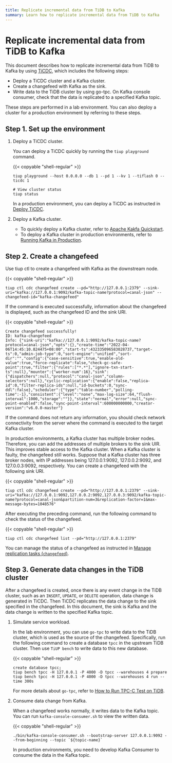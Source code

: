 ```yaml
---
title: Replicate incremental data from TiDB to Kafka
summary: Learn how to replicate incremental data from TiDB to Kafka
---
```


# Replicate incremental data from TiDB to Kafka

This document describes how to replicate incremental data from TiDB to Kafka by using [TiCDC](/ticdc/ticdc-overview.md), which includes the following steps:

- Deploy a TiCDC cluster and a Kafka cluster.
- Create a changefeed with Kafka as the sink.
- Write data to the TiDB cluster by using go-tpc. On Kafka console consumer, check that the data is replicated to a specified Kafka topic.

These steps are performed in a lab environment. You can also deploy a cluster for a production environment by referring to these steps.

## Step 1. Set up the environment

1. Deploy a TiCDC cluster.

    You can deploy a TiCDC quickly by running the `tiup playground` command.

    {{< copyable "shell-regular" >}}

    ```shell
    tiup playground --host 0.0.0.0 --db 1 --pd 1 --kv 1 --tiflash 0 --ticdc 1

    # View cluster status
    tiup status
    ```

    In a production environment, you can deploy a TiCDC as instructed in [Deploy TiCDC](/ticdc/deploy-ticdc.md).

2. Deploy a Kafka cluster.

    - To quickly deploy a Kafka cluster, refer to [Apache Kakfa Quickstart](https://kafka.apache.org/quickstart).
    - To deploy a Kafka cluster in production environments, refer to [Running Kafka in Production](https://docs.confluent.io/platform/current/kafka/deployment.html).

## Step 2. Create a changefeed

Use tiup ctl to create a changefeed with Kafka as the downstream node.

{{< copyable "shell-regular" >}}

```shell
tiup ctl cdc changefeed create --pd="http://127.0.0.1:2379" --sink-uri="kafka://127.0.0.1:9092/kafka-topic-name?protocol=canal-json" --changefeed-id="kafka-changefeed"
```

If the command is executed successfully, information about the changefeed is displayed, such as the changefeed ID and the sink URI.

{{< copyable "shell-regular" >}}

```shell
Create changefeed successfully!
ID: kafka-changefeed
Info: {"sink-uri":"kafka://127.0.0.1:9092/kafka-topic-name?protocol=canal-json","opts":{},"create-time":"2022-04-06T14:45:10.824475+08:00","start-ts":432335096583028737,"target-ts":0,"admin-job-type":0,"sort-engine":"unified","sort-dir":"","config":{"case-sensitive":true,"enable-old-value":true,"force-replicate":false,"check-gc-safe-point":true,"filter":{"rules":["*.*"],"ignore-txn-start-ts":null},"mounter":{"worker-num":16},"sink":{"dispatchers":null,"protocol":"canal-json","column-selectors":null},"cyclic-replication":{"enable":false,"replica-id":0,"filter-replica-ids":null,"id-buckets":0,"sync-ddl":false},"scheduler":{"type":"table-number","polling-time":-1},"consistent":{"level":"none","max-log-size":64,"flush-interval":1000,"storage":""}},"state":"normal","error":null,"sync-point-enabled":false,"sync-point-interval":600000000000,"creator-version":"v6.0.0-master"}
 ```

If the command does not return any information, you should check network connectivity from the server where the command is executed to the target Kafka cluster.

In production environments, a Kafka cluster has multiple broker nodes. Therefore, you can add the addresses of multiple brokers to the sink UIR. This improves stable access to the Kafka cluster. When a Kafka cluster is faulty, the changefeed still works. Suppose that a Kafka cluster has three broker nodes, with IP addresses being 127.0.0.1:9092, 127.0.0.2:9092, and 127.0.0.3:9092, respectively. You can create a changefeed with the following sink URI.

{{< copyable "shell-regular" >}}

```shell
tiup ctl cdc changefeed create --pd="http://127.0.0.1:2379" --sink-uri="kafka://127.0.0.1:9092,127.0.0.2:9092,127.0.0.3:9092/kafka-topic-name?protocol=canal-json&partition-num=3&replication-factor=1&max-message-bytes=1048576"
```

After executing the preceding command, run the following command to check the status of the changefeed.

{{< copyable "shell-regular" >}}

```shell
tiup ctl cdc changefeed list --pd="http://127.0.0.1:2379"
```

You can manage the status of a changefeed as instructed in [Manage replication tasks (`changefeed`)](/ticdc/manage-ticdc.md#manage-replication-tasks-changefeed).

## Step 3. Generate data changes in the TiDB cluster

After a changefeed is created, once there is any event change in the TiDB cluster, such as an `INSERT`, `UPDATE`, or `DELETE` operation, data change is generated in TiCDC. Then TiCDC replicates the data change to the sink specified in the changefeed. In this document, the sink is Kafka and the data change is written to the specified Kafka topic.

1. Simulate service workload.

    In the lab environment, you can use `go-tpc` to write data to the TiDB cluster, which is used as the source of the changefeed. Specifically, run the following command to create a database `tpcc` in the upstream TiDB cluster. Then use `TiUP bench` to write data to this new database.

    {{< copyable "shell-regular" >}}

    ```shell
    create database tpcc;
    tiup bench tpcc -H 127.0.0.1 -P 4000 -D tpcc --warehouses 4 prepare
    tiup bench tpcc -H 127.0.0.1 -P 4000 -D tpcc --warehouses 4 run --time 300s
    ```

    For more details about `go-tpc`, refer to [How to Run TPC-C Test on TiDB](/benchmark/benchmark-tidb-using-tpcc.md).

2. Consume data change from Kafka.

    When a changefeed works normally, it writes data to the Kafka topic. You can run `kafka-console-consumer.sh` to view the written data.

    {{< copyable "shell-regular" >}}

    ```shell
    ./bin/kafka-console-consumer.sh --bootstrap-server 127.0.0.1:9092 --from-beginning --topic `${topic-name}`
    ```

    In production environments, you need to develop Kafka Consumer to consume the data in the Kafka topic.







